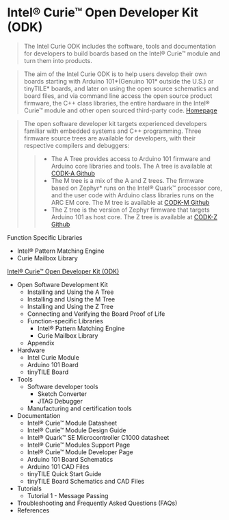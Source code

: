 # Intel® Curie™ Open Developer Kit (ODK)

> The Intel Curie ODK includes the software, tools and documentation for developers to build boards based on the Intel® Curie™ module and turn them into products.

> The aim of the Intel Curie ODK is to help users develop their own boards starting with Arduino 101*(Genuino 101* outside the U.S.) or tinyTILE* boards, and later on using the open source schematics and board files, and via command line access the open source product firmware, the C++ class libraries, the entire hardware in the Intel® Curie™ module and other open sourced third-party code.  [Homepage](https://software.intel.com/en-us/node/674972)

> The open software developer kit targets experienced developers familiar with embedded systems and C++ programming. Three firmware source trees are available for developers, with their respective compilers and debuggers:
> > - The A Tree provides access to Arduino 101 firmware and Arduino core libraries and tools. The A tree is available at [CODK-A Github](https://github.com/01org/CODK-A)
> > - The M tree is a mix of the A and Z trees. The firmware based on Zephyr* runs on the Intel® Quark™ processor core, and the user code with Arduino class libraries runs on the ARC EM core. The M tree is available at [CODK-M Github](https://github.com/01org/CODK-M)
> > - The Z tree is the version of Zephyr firmware that targets Arduino 101 as host core. The Z tree is available at [CODK-Z Github](https://github.com/01org/CODK-Z)

Function Specific Libraries

- Intel® Pattern Matching Engine
- Curie Mailbox Library

[Intel® Curie™ Open Developer Kit (ODK)](https://software.intel.com/en-us/node/674972)

- Open Software Development Kit
  - Installing and Using the A Tree
  - Installing and Using the M Tree
  - Installing and Using the Z Tree
  - Connecting and Verifying the Board Proof of Life
  - Function-specific Libraries
    - Intel® Pattern Matching Engine
    - Curie Mailbox Library
  - Appendix
- Hardware
  - Intel Curie Module
  - Arduino 101 Board
  - tinyTILE Board
 - Tools
   - Software developer tools
     - Sketch Converter
     - JTAG Debugger 
   - Manufacturing and certification tools
 - Documentation
   - Intel® Curie™ Module Datasheet
   - Intel® Curie™ Module Design Guide
   - Intel® Quark™ SE Microcontroller C1000 datasheet
   - Intel® Curie™ Modules Support Page
   - Intel® Curie™ Module Developer Page
   - Arduino 101 Board Schematics
   - Arduino 101 CAD Files
   - tinyTILE Quick Start Guide
   - tinyTILE Board Schematics and CAD Files
 - Tutorials
   - Tutorial 1 - Message Passing  
 - Troubleshooting and Frequently Asked Questions (FAQs)
 - References
